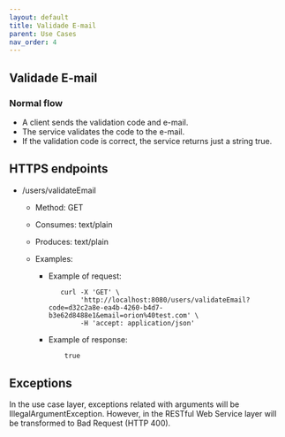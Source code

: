 ```yaml
---
layout: default
title: Validade E-mail
parent: Use Cases
nav_order: 4
---
```


## Validade E-mail

### Normal flow

* A client sends the validation code and e-mail.
* The service validates the code to the e-mail.
* If the validation code is correct, the service returns just a string true.

## HTTPS endpoints

* /users/validateEmail
  * Method: GET
  * Consumes: text/plain
  * Produces: text/plain
  * Examples:

    * Example of request:

        ```shell
           curl -X 'GET' \
                'http://localhost:8080/users/validateEmail?code=d32c2a8e-ea4b-4260-b4d7-b3e62d8488e1&email=orion%40test.com' \
                -H 'accept: application/json'
        ```

    * Example of response:

        ```txt
            true
        ```

## Exceptions

In the use case layer, exceptions related with arguments will be
IllegalArgumentException. However, in the RESTful Web Service layer will be
transformed to Bad Request (HTTP 400).
